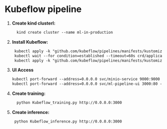 # Kubeflow pipeline

1. **Create kind clusterl:**
   
   ```markdown
     kind create cluster --name ml-in-production
   
2. **Install Kubeflow:**
   ```markdown
    kubectl apply -k "github.com/kubeflow/pipelines/manifests/kustomize/cluster-scoped-resources?ref=$PIPELINE_VERSION"
    kubectl wait --for condition=established --timeout=60s crd/applications.app.k8s.io
    kubectl apply -k "github.com/kubeflow/pipelines/manifests/kustomize/env/dev?ref=$PIPELINE_VERSION"

3. **UI Access**
   ```markdown
   kubectl port-forward --address=0.0.0.0 svc/minio-service 9000:9000 -n kubeflow
   kubectl port-forward --address=0.0.0.0 svc/ml-pipeline-ui 3000:80 -n kubeflow

4. **Create training:**
   
   ```markdown
     python Kubeflow_training.py http://0.0.0.0:3000
   
5. **Create inference:**
   ```markdown
    python Kubeflow_inference.py http://0.0.0.0:3000
